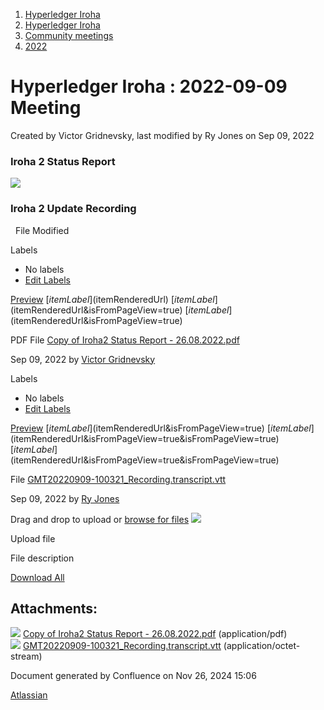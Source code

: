 1. [Hyperledger Iroha](index.html)
2. [Hyperledger Iroha](Hyperledger-Iroha_20873224.html)
3. [Community meetings](Community-meetings_21012606.html)
4. [2022](2022_21017975.html)

# Hyperledger Iroha : 2022-09-09 Meeting

Created by Victor Gridnevsky, last modified by Ry Jones on Sep 09, 2022

### Iroha 2 Status Report

[![](attachments/thumbnails/21013307/21018108)](attachments/21013307/21018108.pdf)

### Iroha 2 Update Recording

  File Modified

Labels

- No labels
- [Edit Labels](# "Edit Labels")

[Preview]() [$itemLabel]($itemRenderedUrl) [$itemLabel]($itemRenderedUrl&isFromPageView=true) [$itemLabel]($itemRenderedUrl&isFromPageView=true)

PDF File [Copy of Iroha2 Status Report - 26.08.2022.pdf](attachments/21013307/21018108.pdf "Download")

Sep 09, 2022 by [Victor Gridnevsky](/wiki/people/62c3e840a7de1e7c7c2d5bdd)

Labels

- No labels
- [Edit Labels](# "Edit Labels")

[Preview]() [$itemLabel]($itemRenderedUrl&isFromPageView=true) [$itemLabel]($itemRenderedUrl&isFromPageView=true&isFromPageView=true) [$itemLabel]($itemRenderedUrl&isFromPageView=true&isFromPageView=true)

File [GMT20220909-100321\_Recording.transcript.vtt](attachments/21013307/21018110.vtt "Download")

Sep 09, 2022 by [Ry Jones](/wiki/people/557058:078cecfc-fb17-4d9a-8759-b5b74efa6850)

Drag and drop to upload or [browse for files]() ![](images/icons/wait.gif)

Upload file

File description

[Download All](/wiki/download/all_attachments?pageId=21013307 "Download all the latest versions of attachments on this page as single zip file.")

## Attachments:

![](images/icons/bullet_blue.gif) [Copy of Iroha2 Status Report - 26.08.2022.pdf](attachments/21013307/21018108.pdf) (application/pdf)  
![](images/icons/bullet_blue.gif) [GMT20220909-100321\_Recording.transcript.vtt](attachments/21013307/21018110.vtt) (application/octet-stream)

Document generated by Confluence on Nov 26, 2024 15:06

[Atlassian](http://www.atlassian.com/)

